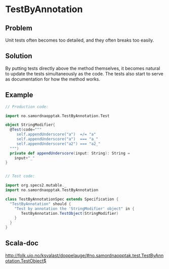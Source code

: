 
TestByAnnotation
================



Problem
-------

Unit tests often becomes too detailed, and they often breaks too easily.


Solution
--------

By putting tests directly above the method themselves, it becomes
natural to update the tests simultaneously as the code. The tests
also start to serve as documentation for how the method works.


Example
-------

```scala
// Production code:

import no.samordnaopptak.TestByAnnotation.Test

object StringModifier{
  @Test(code="""
     self.appendUnderscore("a")  =/= "a"
     self.appendUnderscore("a")  === "a_"
     self.appendUnderscore("a2") === "a2_"
  """)
  private def appendUnderscore(input: String): String =
    input+"_"
}


// Test code:

import org.specs2.mutable._
import no.samordnaopptak.TestByAnnotation

class TestByAnnotationSpec extends Specification {
  "TestByAnnotation" should {
    "Test by annotation the 'StringModifier' object" in {
       TestByAnnotation.TestObject(StringModifier)
    }
  }
}
```


Scala-doc
---------
http://folk.uio.no/ksvalast/doppelauge/#no.samordnaopptak.test.TestByAnnotation.TestObject$
